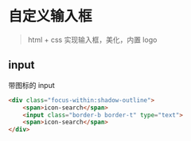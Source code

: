 # 自定义输入框

> html + css 实现输入框，美化，内置 logo

## input

带图标的 input

```html
<div class="focus-within:shadow-outline">
    <span>icon-search</span>
    <input class="border-b border-t" type="text">
    <span>icon-search</span>
</div>
```

